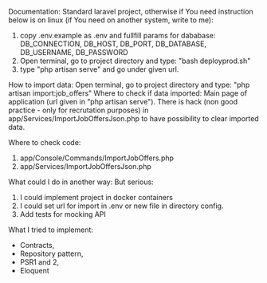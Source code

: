 Documentation:
Standard laravel project, otherwise if You need instruction below is on linux (if You need on another system, write to me):
1. copy .env.example as .env and fullfill params for dababase:
DB_CONNECTION, DB_HOST, DB_PORT, DB_DATABASE, DB_USERNAME, DB_PASSWORD
2. Open terminal, go to project directory and type:
"bash deployprod.sh"
3. type "php artisan serve" and go under given url.

How to import data:
Open terminal, go to project directory and type:
"php artisan import:job_offers"
Where to check if data imported:
Main page of application (url given in "php artisan serve").
There is hack (non good practice - only for recrutation purposes) in app/Services/ImportJobOffersJson.php to have
possibility to clear imported data.

Where to check code:
1. app/Console/Commands/ImportJobOffers.php
2. app/Services/ImportJobOffersJson.php

What could I do in another way:
But serious:
1. I could implement project in docker containers
2. I could set url for import in .env or new file in directory config.
3. Add tests for mocking API

What I tried to implement:
- Contracts,
- Repository pattern,
- PSR1 and 2,
- Eloquent
